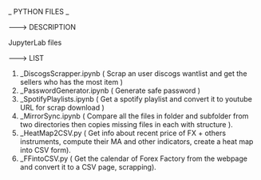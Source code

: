 _ PYTHON FILES _

---> DESCRIPTION 

JupyterLab files

---> LIST 

1. _DiscogsScrapper.ipynb ( Scrap an user discogs wantlist and get the sellers who has the most item )
2. _PasswordGenerator.ipynb ( Generate safe password )
3. _SpotifyPlaylists.ipynb ( Get a spotify playlist and convert it to youtube URL for scrap download )
4. _MirrorSync.ipynb ( Compare all the files in folder and subfolder from two directories then copies missing files in each with structure ).
5. _HeatMap2CSV.py ( Get info about recent price of FX + others instruments, compute their MA and other indicators, create a heat map into CSV form).
6. _FFintoCSV.py ( Get the calendar of Forex Factory from the webpage and convert it to a CSV page, scrapping).
